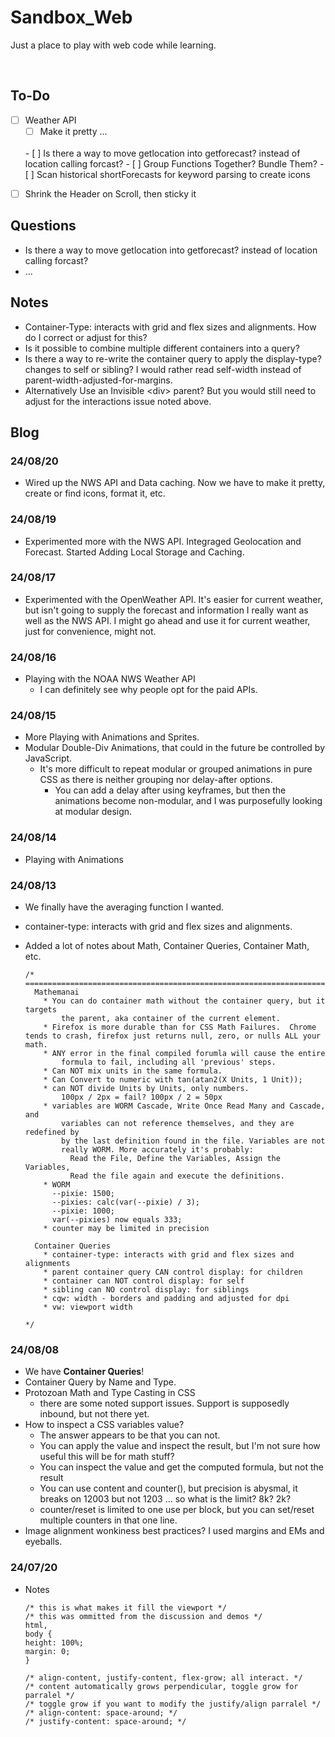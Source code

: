 # Sandbox_Web

Just a place to play with web code while learning. <br>

<br>

## To-Do
- [ ] Weather API
  - [ ] Make it pretty ... 
  <br>
  - [ ] Is there a way to move getlocation into getforecast? instead of location calling forcast?
  - [ ] Group Functions Together?  Bundle Them?
  - [ ] Scan historical shortForecasts for keyword parsing to create icons
  
<!-- Older Things To Do -->
- [ ] Shrink the Header on Scroll, then sticky it

## Questions
- Is there a way to move getlocation into getforecast? instead of location calling forcast?
- ...

## Notes
- Container-Type: interacts with grid and flex sizes and alignments.  How do I correct or adjust for this?
- Is it possible to combine multiple different containers into a query?
- Is there a way to re-write the container query to apply the display-type? changes to self or sibling? I would rather read self-width instead of parent-width-adjusted-for-margins. 
- Alternatively Use an Invisible \<div> parent? But you would still need to adjust for the interactions issue noted above.

## Blog

### 24/08/20
- Wired up the NWS API and Data caching.  Now we have to make it pretty, create or find icons, format it, etc.

### 24/08/19
- Experimented more with the NWS API.  Integraged Geolocation and Forecast. Started Adding Local Storage and Caching.

### 24/08/17
- Experimented with the OpenWeather API. It's easier for current weather, but isn't going to supply the forecast and information I really want as well as the NWS API.  I might go ahead and use it for current weather, just for convenience, might not.

### 24/08/16
- Playing with the NOAA NWS Weather API
  - I can definitely see why people opt for the paid APIs.

### 24/08/15
- More Playing with Animations and Sprites.  
- Modular Double-Div Animations, that could in the future be controlled by JavaScript.
  - It's more difficult to repeat modular or grouped animations in pure CSS as there is neither grouping nor delay-after options.
    - You can add a delay after using keyframes, but then the animations become non-modular, and I was purposefully looking at modular design.

### 24/08/14
- Playing with Animations

### 24/08/13
- We finally have the averaging function I wanted.
- container-type: interacts with grid and flex sizes and alignments. 
- Added a lot of notes about Math, Container Queries, Container Math, etc.

  ```
  /* ========================================================================
    Mathemanai
      * You can do container math without the container query, but it targets
          the parent, aka container of the current element.
      * Firefox is more durable than for CSS Math Failures.  Chrome tends to crash, firefox just returns null, zero, or nulls ALL your math.
      * ANY error in the final compiled forumla will cause the entire
          formula to fail, including all 'previous' steps.
      * Can NOT mix units in the same formula.
      * Can Convert to numeric with tan(atan2(X Units, 1 Unit));
      * can NOT divide Units by Units, only numbers.
          100px / 2px = fail? 100px / 2 = 50px
      * variables are WORM Cascade, Write Once Read Many and Cascade, and
          variables can not reference themselves, and they are redefined by
          by the last definition found in the file. Variables are not
          really WORM. More accurately it's probably:
            Read the File, Define the Variables, Assign the Variables,
            Read the file again and execute the definitions.
      * WORM
        --pixie: 1500;
        --pixies: calc(var(--pixie) / 3);
        --pixie: 1000;
        var(--pixies) now equals 333;
      * counter may be limited in precision

    Container Queries
      * container-type: interacts with grid and flex sizes and alignments
      * parent container query CAN control display: for children
      * container can NOT control display: for self
      * sibling can NO control display: for siblings
      * cqw: width - borders and padding and adjusted for dpi
      * vw: viewport width

  */
  ```

### 24/08/08
- We have **Container Queries**!
- Container Query by Name and Type.
- Protozoan Math and Type Casting in CSS
  - there are some noted support issues. Support is supposedly inbound, but not there yet.
- How to inspect a CSS variables value?
  - The answer appears to be that you can not.
  - You can apply the value and inspect the result, but I'm not sure how useful this will be for math stuff?
  - You can inspect the value and get the computed formula, but not the result
  - You can use content and counter(), but precision is abysmal, it breaks on 12003 but not 1203 ... so what is the limit? 8k? 2k?
  - counter/reset is limited to one use per block, but you can set/reset multiple counters in that one line.
- Image alignment wonkiness best practices? I used margins and EMs and eyeballs.

### 24/07/20
- Notes

  ```
  /* this is what makes it fill the viewport */
  /* this was ommitted from the discussion and demos */
  html,
  body {
  height: 100%;
  margin: 0;
  }
  ```

  ```
  /* align-content, justify-content, flex-grow; all interact. */
  /* content automatically grows perpendicular, toggle grow for parralel */
  /* toggle grow if you want to modify the justify/align parralel */
  /* align-content: space-around; */
  /* justify-content: space-around; */
  ```
